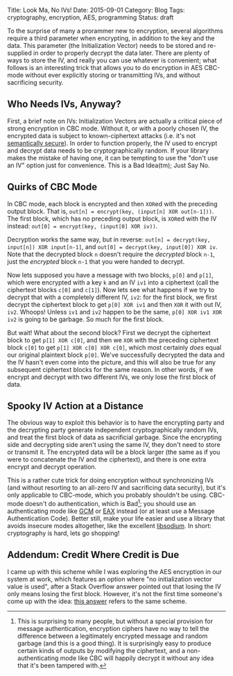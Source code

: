 Title: Look Ma, No IVs!
Date: 2015-09-01
Category: Blog
Tags: cryptography, encryption, AES, programming
Status: draft

To the surprise of many a prorammer new to encryption, several
algorithms require a third parameter when encrypting, in addition to
the key and the data. This parameter (the Initialization Vector) needs
to be stored and re-supplied in order to properly decrypt the data
later. There are plenty of ways to store the IV, and really you can
use whatever is convenient; what follows is an interesting trick that
allows you to do encryption in AES CBC-mode without ever explicitly
storing or transmitting IVs, and without sacrificing security.

## Who Needs IVs, Anyway?

First, a brief note on IVs: Initialization Vectors are actually a
critical piece of strong encryption in CBC mode. Without it, or with a
poorly chosen IV, the encrypted data is subject to known-ciphertext
attacks (i.e. it's not
[semantically secure](https://en.wikipedia.org/wiki/Semantic_security)). In
order to function properly, the IV used to encrypt and decrypt data
needs to be cryptographically random. If your library makes the mistake
of having one, it can be tempting to use the "don't use an IV" option
just for convenience. This is a Bad Idea(tm); Just Say No.

## Quirks of CBC Mode

In CBC mode, each block is encrypted and then `XOR`ed with the
preceding output block. That is, `out[n] = encrypt(key, (input[n] XOR
out[n-1]))`. The first block, which has no preceding output block, is
`XOR`ed with the IV instead: `out[0] = encrypt(key, (input[0] XOR
iv))`.

Decryption works the same way, but in reverse: `out[n] = decrypt(key,
input[n]) XOR input[n-1]`, and `out[0] = decrypt(key, input[0]) XOR
iv`. Note that the decrypted block `n` doesn't require the _decrypted_
block `n-1`, just the _encrypted_ block `n-1` that you were handed to
decrypt.

Now lets supposed you have a message with two blocks, `p[0]` and
`p[1]`, which were encrypted with a key `k` and an IV `iv1` into a
ciphertext (call the ciphertext blocks `c[0]` and `c[1]`). Now lets
see what happens if we try to decrypt that with a completely different
IV, `iv2`: for the first block, we first decrypt the ciphertext block
to get `p[0] XOR iv1` and then `XOR` it with out IV, `iv2`. Whoops!
Unless `iv1` and `iv2` happen to be the same, `p[0] XOR iv1 XOR iv2`
is going to be garbage. So much for the first block.

But wait! What about the second block? First we decrypt the ciphertext
block to get `p[1] XOR c[0]`, and then we `XOR` with the preceding
ciphertext block `c[0]` to get `p[1] XOR c[0] XOR c[0]`, which most
certainly _does_ equal our original plaintext block `p[0]`. We've
successfully decrypted the data and the IV hasn't even come into the
picture, and this will also be true for any subsequent ciphertext
blocks for the same reason. In other words, if we encrypt and decrypt
with two different IVs, we only lose the first block of data.

## Spooky IV Action at a Distance

The obvious way to exploit this behavior is to have the encrypting
party and the decrypting party generate independent cryptographically
random IVs, and treat the first block of data as sacrificial
garbage. Since the encrypting side and decrypting side aren't using
the same IV, they don't need to store or transmit it. The encrypted
data will be a block larger (the same as if you were to concatenate
the IV and the ciphertext), and there is one extra encrypt and decrypt
operation.

This is a rather cute trick for doing encryption without synchronizing
IVs (and without resorting to an all-zero IV and sacrificing data
security), but it's only applicable to CBC-mode, which you probably
shouldn't be using. CBC-mode doesn't do authentication, which is
Bad[^1]; you should use an authenticating mode like
[GCM](https://en.wikipedia.org/wiki/Galois/Counter_Mode) or
[EAX](https://en.wikipedia.org/wiki/EAX_mode) instead (or at least use
a Message Authentication Code). Better still, make your life easier
and use a library that avoids insecure modes altogether, like the
excellent [libsodium](https://libsodium.org). In short: cryptography
is hard, lets go shopping!

[^1]: This is surprising to many people, but without a special
provision for message authentication, encryption ciphers have no way
to tell the difference between a legitimately encrypted message and
random garbage (and this is a good thing). It is surprisingly easy to
produce certain kinds of outputs by modifying the ciphertext, and a
non-authenticating mode like CBC will happily decrypt it without any
idea that it's been tampered with.

## Addendum: Credit Where Credit is Due

I came up with this scheme while I was exploring the AES encryption in
our system at work, which features an option where "no initialization
vector value is used", after a Stack Overflow answer pointed out that
losing the IV only means losing the first block. However, it's not the
first time someone's come up with the idea:
[this answer](http://crypto.stackexchange.com/a/7937) refers to the
same scheme.
